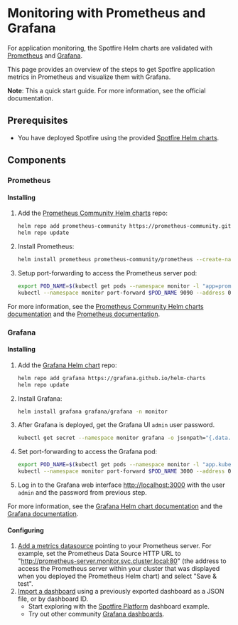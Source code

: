 # Monitoring with Prometheus and Grafana

For application monitoring, the Spotfire Helm charts are validated with [Prometheus](https://prometheus.io/) and [Grafana](https://grafana.com/).

This page provides an overview of the steps to get Spotfire application metrics in Prometheus and visualize them with Grafana.

**Note**: This a quick start guide. For more information, see the official documentation.

## Prerequisites

- You have deployed Spotfire using the provided [Spotfire Helm charts](../helm/README.md).

## Components

### Prometheus

#### Installing

1. Add the [Prometheus Community Helm charts](https://github.com/prometheus-community/helm-charts/) repo:
   ```bash
   helm repo add prometheus-community https://prometheus-community.github.io/helm-charts
   helm repo update
   ```

2. Install Prometheus:
   ```bash
   helm install prometheus prometheus-community/prometheus --create-namespace --namespace monitor --set nodeExporter.hostRootfs=false
   ```

3. Setup port-forwarding to access the Prometheus server pod:
   ```bash
   export POD_NAME=$(kubectl get pods --namespace monitor -l "app=prometheus,component=server" -o jsonpath="{.items[0].metadata.name}")
   kubectl --namespace monitor port-forward $POD_NAME 9090 --address 0.0.0.0 > /dev/null &
   ```

For more information, see the [Prometheus Community Helm charts documentation](https://github.com/prometheus-community/helm-charts/blob/main/charts/prometheus/README.md)
and the [Prometheus documentation](https://prometheus.io/).

### Grafana

#### Installing

1. Add the [Grafana Helm chart](https://github.com/grafana/helm-charts/tree/main/charts/grafana) repo:
    ```bash
    helm repo add grafana https://grafana.github.io/helm-charts
    helm repo update
    ```

2. Install Grafana:
    ```bash
    helm install grafana grafana/grafana -n monitor
    ```

3. After Grafana is deployed, get the Grafana UI `admin` user password.
    ```bash
    kubectl get secret --namespace monitor grafana -o jsonpath="{.data.admin-password}" | base64 --decode ; echo
    ```

4. Set port-forwarding to access the Grafana pod:
    ```bash
    export POD_NAME=$(kubectl get pods --namespace monitor -l "app.kubernetes.io/name=grafana,app.kubernetes.io/instance=grafana" -o jsonpath="{.items[0].metadata.name}")
    kubectl --namespace monitor port-forward $POD_NAME 3000 --address 0.0.0.0 > /dev/null &
    ```

5. Log in to the Grafana web interface [http://localhost:3000]() with the user `admin` and the password from previous step.

For more information, see the [Grafana Helm chart documentation](https://github.com/grafana/helm-charts/blob/main/charts/grafana/README.md)
and the [Grafana documentation](https://grafana.com/oss/grafana/).

#### Configuring

1. [Add a metrics datasource](https://grafana.com/tutorials/grafana-fundamentals/?utm_source=grafana_gettingstarted#add-a-metrics-data-source) pointing to your Prometheus server. 
For example, set the Prometheus Data Source HTTP URL to "http://prometheus-server.monitor.svc.cluster.local:80" 
(the address to access the Prometheus server within your cluster that was displayed when you deployed the Prometheus Helm chart) 
and select "Save & test". 
2. [Import a dashboard](https://grafana.com/docs/grafana/latest/dashboards/export-import/) using a previously exported dashboard as a JSON file, or by dashboard ID.
    - Start exploring with the [Spotfire Platform](examples/monitoring/Spotfire-Platform-grafana-dashboard.json) dashboard example. 
    - Try out other community [Grafana dashboards](https://grafana.com/grafana/dashboards/).